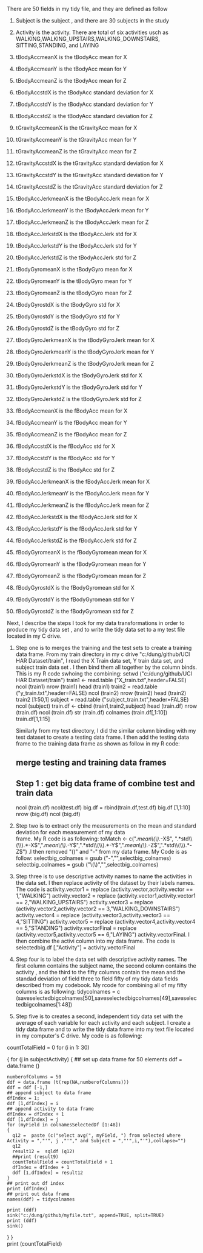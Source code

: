 There are 50 fields in my tidy file, and they are defined as follow

1. Subject  is the subject , and there are 30 subjects in the study

2.  Activity is the activity. There are total of six activities usch as WALKING,WALKING_UPSTAIRS,WALKING_DOWNSTAIRS,
    SITTING,STANDING, and LAYING

3. tBodyAccmeanX is the tBodyAcc mean for X

4. tBodyAccmeanY is the tBodyAcc mean for Y

5. tBodyAccmeanZ is the tBodyAcc mean for Z

6. tBodyAccstdX is the tBodyAcc standard deviation for X

7. tBodyAccstdY is the tBodyAcc standard deviation for Y

8. tBodyAccstdZ is the tBodyAcc standard deviation for Z

9. tGravityAccmeanX is the tGravityAcc mean for X

10. tGravityAccmeanY is the tGravityAcc mean for Y

11. tGravityAccmeanZ is the tGravityAcc mean for Z

12. tGravityAccstdX is the tGravityAcc standard deviation for X

13.  tGravityAccstdY is the tGravityAcc standard deviation for Y

14.  tGravityAccstdZ is the tGravityAcc standard deviation for Z

15. tBodyAccJerkmeanX is the tBodyAccJerk mean for X

16. tBodyAccJerkmeanY is the tBodyAccJerk mean for Y

17. tBodyAccJerkmeanZ is the tBodyAccJerk mean for Z

18. tBodyAccJerkstdX  is the tBodyAccJerk std for X

19. tBodyAccJerkstdY   is the tBodyAccJerk std for Y

20. tBodyAccJerkstdZ   is the tBodyAccJerk std for Z

21. tBodyGyromeanX   is the tBodyGyro mean  for X

22. tBodyGyromeanY is the tBodyGyro mean  for Y

23. tBodyGyromeanZ is the tBodyGyro mean  for Z

24. tBodyGyrostdX is the tBodyGyro std  for X

25.  tBodyGyrostdY is the tBodyGyro std  for Y

26.  tBodyGyrostdZ is the tBodyGyro std  for Z

27. tBodyGyroJerkmeanX is the tBodyGyroJerk mean for X

28. tBodyGyroJerkmeanY is the tBodyGyroJerk mean for Y

29. tBodyGyroJerkmeanZ is the tBodyGyroJerk mean for Z

30. tBodyGyroJerkstdX is the tBodyGyroJerk std for X

31.  tBodyGyroJerkstdY is the tBodyGyroJerk std for Y

32. tBodyGyroJerkstdZ is the tBodyGyroJerk std for Z

33. fBodyAccmeanX is the fBodyAcc mean for X

34. fBodyAccmeanY is the fBodyAcc mean for Y

35. fBodyAccmeanZ is the fBodyAcc mean for Z

36.  fBodyAccstdX is the fBodyAcc std for X

37. fBodyAccstdY is the fBodyAcc std for Y

38. fBodyAccstdZ is the fBodyAcc std for Z

39. fBodyAccJerkmeanX  is the fBodyAccJerk mean for X

40. fBodyAccJerkmeanY is the fBodyAccJerk mean for Y

41. fBodyAccJerkmeanZ is the fBodyAccJerk mean for Z 

42. fBodyAccJerkstdX is the fBodyAccJerk std for X

43. fBodyAccJerkstdY is the fBodyAccJerk std for Y

44. fBodyAccJerkstdZ is the fBodyAccJerk std for Z

45. fBodyGyromeanX is the fBodyGyromean mean for X

46. fBodyGyromeanY is the fBodyGyromean mean for Y

47. fBodyGyromeanZ is the fBodyGyromean mean for Z

48.  fBodyGyrostdX is the fBodyGyromean  std for X

49. fBodyGyrostdY is the fBodyGyromean  std for Y

50. fBodyGyrostdZ is the fBodyGyromean  std for Z


Next, I describe the steps I took for my data transformations in order to produce my tidy data set , and to write the tidy data set to a my test file located in my C drive.

1. Step one is to merges the training and the test sets to create a training data frame. 
   From my train directory in my c drive "c:/dung/github/UCI HAR Dataset/train", I read the X Train data set, Y train      data  set, and subject train data set . I then bind them all together by the column binds. 
   This is my R code swhoing the combining:
     setwd ("c:/dung/github/UCI HAR Dataset/train")
     train1 <- read.table ("X_train.txt",header=FALSE)
     ncol (train1)
     nrow (train1)
     head (train1)
     train2 = read.table ("y_train.txt",header=FALSE)
     ncol (train2)
     nrow (train2)
     head (train2)
     train2 [1:50,1]
     subject = read.table ("subject_train.txt",header=FALSE)
     ncol (subject)
     train.df <- cbind (train1,train2,subject)
     head (train.df)
     nrow (train.df)
     ncol (train.df)
     str (train.df)
     colnames (train.df[,1:10])
     train.df[1,1:15]
   
    Similarly from my test directory, I did the similar column binding with my test dataset to create a testing data frame. I then add the testing data frame to the training data frame as shown as follow in my R code:
        
     ## merge testing and training data frames
     ## Step 1 : get big data frame of combine test and train data
     ncol (train.df)
     ncol(test.df)
     big.df = rbind(train.df,test.df)
     big.df [1,1:10]
     nrow (big.df)
     ncol (big.df)


2. Step two is to extract only the measurements on the mean and standard deviation for each measurement of my data   
    frame. My R code is as following:
   toMatch <- c(".*mean\\(\\).*-X$", ".*std\\(\\).*-X$",".*mean\\(\\).*-Y$",".*std\\(\\).*-Y$",".*mean\\(\\).*-Z$",".*std\\(\\).*-Z$")
  .I then removed "()" and "-" from my data frame. My Code is as follow:
   selectbig_colnames = gsub ("-","",selectbig_colnames)
   selectbig_colnames = gsub ("\\(\\)","",selectbig_colnames)

3. Step three is to use descriptive activity names to name the activities in the data set. I then replace activity of the dataset by their labels names. The code is activity.vector1 = replace (activity.vector,activity.vector ==     1,"WALKING")
activity.vector2 = replace (activity.vector1,activity.vector1 == 2,"WALKING_UPSTAIRS")
activity.vector3 = replace (activity.vector2,activity.vector2 == 3,"WALKING_DOWNSTAIRS")
activity.vector4 = replace (activity.vector3,activity.vector3 == 4,"SITTING")
activity.vector5 = replace (activity.vector4,activity.vector4 == 5,"STANDING")
activity.vectorFinal = replace (activity.vector5,activity.vector5 == 6,"LAYING")
activity.vectorFinal. I then combine the activi column into my data frame. The code is selectedbig.df [,"Activity"]  = activity.vectorFinal


4. Step four is to label the data set with descriptive activity names. The first column contains the subject name, the second column contains the activity , and the third to the fifty columns contain the mean and the standad deviation of field three to field fifty of my tidy data fields described from my codebook. My rcode for combining all of my fifty  columns is as following:
 tidycolnames = c (saveselectedbigcolnames[50],saveselectedbigcolnames[49],saveselectedbigcolnames[1:48])


5. Step five is to creates a second, independent tidy data set with the average of each variable for each activity and each subject. I create a tidy data frame and to write the tidy data frame into my text file located in my computer's C drive. My code is as following:

 
countTotalField = 0
for (i in 1: 30)
  
{
  for (j in subjectActivity)
  {
    ## set up data frame for 50 elements
    ddf = data.frame ()
    
    numberofColumns = 50
    ddf = data.frame (t(rep(NA,numberofColumns)))
    ddf = ddf [-1,]
    ## append subject to data frame
    dfIndex = 1;
    ddf [1,dfIndex] = i
    ## append activity to data frame
    dfIndex = dfIndex + 1
    ddf [1,dfIndex] = j
    for (myField in colnamesSelectedDf [1:48])
    {
      q12 =  paste (c("select avg(", myField, ") from selected where Activity = ","'", j ,"'"," and Subject = ","'",i,"'"),collapse="")
      q12
      result12 =  sqldf (q12)  
      ##print (result9)
      countTotalField = countTotalField + 1
      dfIndex = dfIndex + 1
      ddf [1,dfIndex] = result12
    }
    ## print out df index
    print (dfIndex)
    ## print out data frame
    names(ddf) = tidycolnames
    
    print (ddf)
    sink("c:/dung/github/myfile.txt", append=TRUE, split=TRUE) 
    print (ddf)
    sink()
  }
}  
print (countTotalField)  

